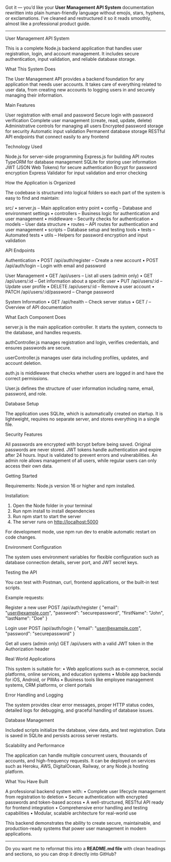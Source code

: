 Got it — you’d like your **User Management API System** documentation rewritten into plain human-friendly language without emojis, stars, hyphens, or exclamations. I’ve cleaned and restructured it so it reads smoothly, almost like a professional product guide.

---

User Management API System

This is a complete Node.js backend application that handles user registration, login, and account management. It includes secure authentication, input validation, and reliable database storage.

What This System Does

The User Management API provides a backend foundation for any application that needs user accounts. It takes care of everything related to user data, from creating new accounts to logging users in and securely managing their information.

Main Features

User registration with email and password
Secure login with password verification
Complete user management (create, read, update, delete)
Administrative controls for managing all users
Encrypted password storage for security
Automatic input validation
Permanent database storage
RESTful API endpoints that connect easily to any frontend

Technology Used

Node.js for server-side programming
Express.js for building API routes
TypeORM for database management
SQLite for storing user information
JWT (JSON Web Tokens) for secure authentication
Bcrypt for password encryption
Express Validator for input validation and error checking

How the Application is Organized

The codebase is structured into logical folders so each part of the system is easy to find and maintain:

src/
• server.js – Main application entry point
• config – Database and environment settings
• controllers – Business logic for authentication and user management
• middleware – Security checks for authentication
• models – User data structure
• routes – API routes for authentication and user management
• scripts – Database setup and testing tools
• tests – Automated tests
• utils – Helpers for password encryption and input validation

API Endpoints

Authentication
• POST /api/auth/register – Create a new account
• POST /api/auth/login – Login with email and password

User Management
• GET /api/users – List all users (admin only)
• GET /api/users/:id – Get information about a specific user
• PUT /api/users/:id – Update user profile
• DELETE /api/users/:id – Remove a user account
• PATCH /api/users/:id/password – Change password

System Information
• GET /api/health – Check server status
• GET / – Overview of API documentation

What Each Component Does

server.js is the main application controller. It starts the system, connects to the database, and handles requests.

authController.js manages registration and login, verifies credentials, and ensures passwords are secure.

userController.js manages user data including profiles, updates, and account deletion.

auth.js is middleware that checks whether users are logged in and have the correct permissions.

User.js defines the structure of user information including name, email, password, and role.

Database Setup

The application uses SQLite, which is automatically created on startup. It is lightweight, requires no separate server, and stores everything in a single file.

Security Features

All passwords are encrypted with bcrypt before being saved. Original passwords are never stored.
JWT tokens handle authentication and expire after 24 hours.
Input is validated to prevent errors and vulnerabilities.
An admin role allows management of all users, while regular users can only access their own data.

Getting Started

Requirements: Node.js version 16 or higher and npm installed.

Installation:

1. Open the Node folder in your terminal
2. Run npm install to install dependencies
3. Run npm start to start the server
4. The server runs on [http://localhost:5000](http://localhost:5000)

For development mode, use npm run dev to enable automatic restart on code changes.

Environment Configuration

The system uses environment variables for flexible configuration such as database connection details, server port, and JWT secret keys.

Testing the API

You can test with Postman, curl, frontend applications, or the built-in test scripts.

Example requests:

Register a new user
POST /api/auth/register
{ "email": "[user@example.com](mailto:user@example.com)", "password": "securepassword", "firstName": "John", "lastName": "Doe" }

Login user
POST /api/auth/login
{ "email": "[user@example.com](mailto:user@example.com)", "password": "securepassword" }

Get all users (admin only)
GET /api/users with a valid JWT token in the Authorization header

Real World Applications

This system is suitable for:
• Web applications such as e-commerce, social platforms, online services, and education systems
• Mobile app backends for iOS, Android, or PWAs
• Business tools like employee management systems, CRM platforms, or client portals

Error Handling and Logging

The system provides clear error messages, proper HTTP status codes, detailed logs for debugging, and graceful handling of database issues.

Database Management

Included scripts initialize the database, view data, and test registration. Data is saved in SQLite and persists across server restarts.

Scalability and Performance

The application can handle multiple concurrent users, thousands of accounts, and high-frequency requests. It can be deployed on services such as Heroku, AWS, DigitalOcean, Railway, or any Node.js hosting platform.

What You Have Built

A professional backend system with:
• Complete user lifecycle management from registration to deletion
• Secure authentication with encrypted passwords and token-based access
• A well-structured, RESTful API ready for frontend integration
• Comprehensive error handling and testing capabilities
• Modular, scalable architecture for real-world use

This backend demonstrates the ability to create secure, maintainable, and production-ready systems that power user management in modern applications.

---

Do you want me to reformat this into a **README.md file** with clean headings and sections, so you can drop it directly into GitHub?
